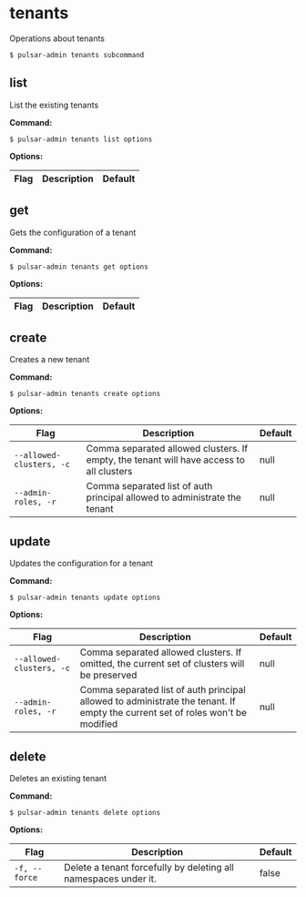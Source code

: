 # tenants

Operations about tenants


```shell
$ pulsar-admin tenants subcommand
```



## list

List the existing tenants

**Command:**

```shell
$ pulsar-admin tenants list options
```

**Options:**

|Flag|Description|Default|
|---|---|---|


## get

Gets the configuration of a tenant

**Command:**

```shell
$ pulsar-admin tenants get options
```

**Options:**

|Flag|Description|Default|
|---|---|---|


## create

Creates a new tenant

**Command:**

```shell
$ pulsar-admin tenants create options
```

**Options:**

|Flag|Description|Default|
|---|---|---|
| `--allowed-clusters, -c` | Comma separated allowed clusters. If empty, the tenant will have access to all clusters|null||
| `--admin-roles, -r` | Comma separated list of auth principal allowed to administrate the tenant|null||


## update

Updates the configuration for a tenant

**Command:**

```shell
$ pulsar-admin tenants update options
```

**Options:**

|Flag|Description|Default|
|---|---|---|
| `--allowed-clusters, -c` | Comma separated allowed clusters. If omitted, the current set of clusters will be preserved|null||
| `--admin-roles, -r` | Comma separated list of auth principal allowed to administrate the tenant. If empty the current set of roles won't be modified|null||


## delete

Deletes an existing tenant

**Command:**

```shell
$ pulsar-admin tenants delete options
```

**Options:**

|Flag|Description|Default|
|---|---|---|
| `-f, --force` | Delete a tenant forcefully by deleting all namespaces under it.|false||

